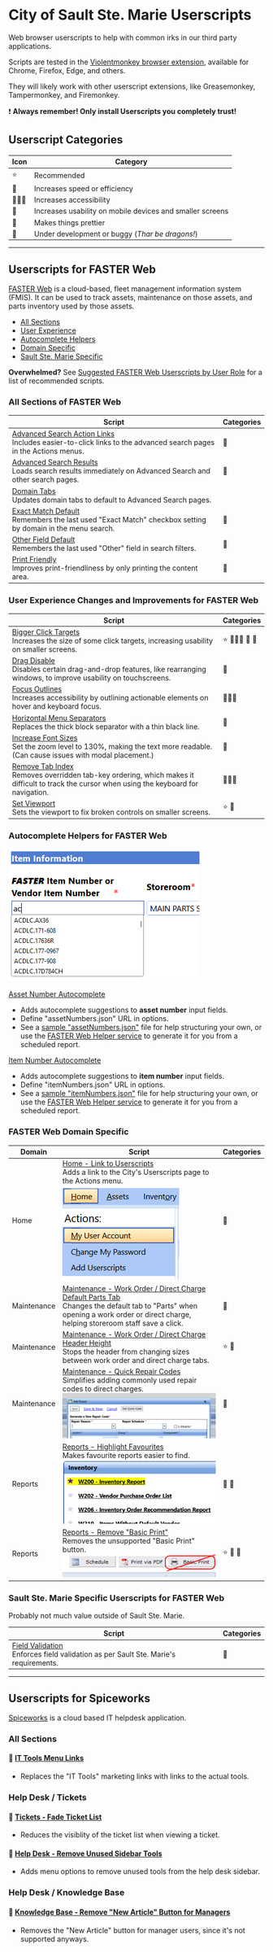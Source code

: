 # City of Sault Ste. Marie Userscripts

Web browser userscripts to help with common irks in our third party applications.

Scripts are tested in the [Violentmonkey browser extension](https://violentmonkey.github.io/),
available for Chrome, Firefox, Edge, and others.

They will likely work with other userscript extensions, like Greasemonkey, Tampermonkey, and Firemonkey.

❗ **Always remember! Only install Userscripts you completely trust!**

## Userscript Categories

| Icon | Category                                                  |
| ---- | --------------------------------------------------------- |
| ⭐   | Recommended                                               |
| 🐇   | Increases speed or efficiency                             |
| 🧑‍🦽‍➡️   | Increases accessibility                                   |
| 📱   | Increases usability on mobile devices and smaller screens |
| 💋   | Makes things prettier                                     |
| 🐉   | Under development or buggy (_Thar be dragons!_)           |

---

## Userscripts for FASTER Web

[FASTER Web](https://fasterasset.com/products/fleet-management-software/) is a cloud-based, fleet management information system (FMIS).
It can be used to track assets, maintenance on those assets, and parts inventory used by those assets.

- [All Sections](#all-sections-of-faster-web)
- [User Experience](#user-experience-changes-and-improvements-for-faster-web)
- [Autocomplete Helpers](#autocomplete-helpers-for-faster-web)
- [Domain Specific](#faster-web-domain-specific)
- [Sault Ste. Marie Specific](#sault-ste-marie-specific-userscripts-for-faster-web)

**Overwhelmed?**
See [Suggested FASTER Web Userscripts by User Role](./fasterWeb/userSetup.md)
for a list of recommended scripts.

### All Sections of FASTER Web

| Script                                                                                                                                                                                                          | Categories |
| --------------------------------------------------------------------------------------------------------------------------------------------------------------------------------------------------------------- | ---------- |
| [Advanced Search Action Links](https://github.com/cityssm/userscripts/raw/main/fasterWeb/advancedSearchActions.user.js)<br /> Includes easier-to-click links to the advanced search pages in the Actions menus. | 📱         |
| [Advanced Search Results](https://github.com/cityssm/userscripts/raw/main/fasterWeb/advancedSearchResults.user.js)<br /> Loads search results immediately on Advanced Search and other search pages.            | 🐇         |
| [Domain Tabs](https://github.com/cityssm/userscripts/raw/main/fasterWeb/domainLinks.user.js)<br /> Updates domain tabs to default to Advanced Search pages.                                                     |            |
| [Exact Match Default](https://github.com/cityssm/userscripts/raw/main/fasterWeb/exactMatch.user.js)<br /> Remembers the last used "Exact Match" checkbox setting by domain in the menu search.                  | 🐇         |
| [Other Field Default](https://github.com/cityssm/userscripts/raw/main/fasterWeb/searchDefaultOtherField.user.js)<br /> Remembers the last used "Other" field in search filters.                                 | 🐇         |
| [Print Friendly](https://github.com/cityssm/userscripts/raw/main/fasterWeb/printFriendly.user.js)<br /> Improves print-friendliness by only printing the content area.                                          | 💋         |

### User Experience Changes and Improvements for FASTER Web

| Script                                                                                                                                                                                                                               | Categories  |
| ------------------------------------------------------------------------------------------------------------------------------------------------------------------------------------------------------------------------------------ | ----------- |
| [Bigger Click Targets](https://github.com/cityssm/userscripts/raw/main/fasterWeb/biggerClickTargets.user.js)<br /> Increases the size of some click targets, increasing usability on smaller screens.                                | ⭐ 🧑‍🦽‍➡️ 📱 💋 |
| [Drag Disable](https://github.com/cityssm/userscripts/raw/main/fasterWeb/dragDisable.user.js)<br /> Disables certain drag-and-drop features, like rearranging windows, to improve usability on touchscreens.                         | 📱          |
| [Focus Outlines](https://github.com/cityssm/userscripts/raw/main/fasterWeb/focusOutlines.user.js)<br /> Increases accessibility by outlining actionable elements on hover and keyboard focus.                                        | 🧑‍🦽‍➡️          |
| [Horizontal Menu Separators](https://github.com/cityssm/userscripts/raw/main/fasterWeb/horizontalMenuSeparator.user.js)<br /> Replaces the thick block separator with a thin black line.                                             | 💋          |
| [Increase Font Sizes](https://github.com/cityssm/userscripts/raw/main/fasterWeb/biggerText.user.js)<br /> Set the zoom level to 130%, making the text more readable. (Can cause issues with modal placement.)                        | 🐉          |
| [Remove Tab Index](https://github.com/cityssm/userscripts/raw/main/fasterWeb/tabIndexRemove.user.js)<br /> Removes overridden tab-key ordering, which makes it difficult to track the cursor when using the keyboard for navigation. | 🧑‍🦽‍➡️          |
| [Set Viewport](https://github.com/cityssm/userscripts/raw/main/fasterWeb/setViewport.user.js)<br /> Sets the viewport to fix broken controls on smaller screens.                                                               | ⭐ 📱       |

### Autocomplete Helpers for FASTER Web

![Item Number Autocomplete](./fasterWeb/docs/itemNumberAutocomplete.png)

[Asset Number Autocomplete](https://github.com/cityssm/userscripts/raw/main/fasterWeb/assetNumberAutocomplete.user.js)

- Adds autocomplete suggestions to **asset number** input fields.
- Define "assetNumbers.json" URL in options.
- See a [sample "assetNumbers.json"](./fasterWeb/data/assetNumbers.json) file for help structuring your own,
  or use the [FASTER Web Helper service](https://github.com/cityssm/faster-web-helper) to generate it for you
  from a scheduled report.

[Item Number Autocomplete](https://github.com/cityssm/userscripts/raw/main/fasterWeb/itemNumberAutocomplete.user.js)

- Adds autocomplete suggestions to **item number** input fields.
- Define "itemNumbers.json" URL in options.
- See a [sample "itemNumbers.json"](./fasterWeb/data/itemNumbers.json) file for help structuring your own,
  or use the [FASTER Web Helper service](https://github.com/cityssm/faster-web-helper) to generate it for you
  from a scheduled report.

### FASTER Web Domain Specific

| Domain      | Script                                                                                                                                                                                                                                                                              | Categories |
| ----------- | ----------------------------------------------------------------------------------------------------------------------------------------------------------------------------------------------------------------------------------------------------------------------------------- | ---------- |
| Home        | [Home - Link to Userscripts](https://github.com/cityssm/userscripts/raw/main/fasterWeb/homeLinkToUserscripts.user.js)<br /> Adds a link to the City's Userscripts page to the Actions menu.<br /> ![Home Link to Userscripts](./fasterWeb/docs/homeLinkToUserscripts.png)           | 💋         |
| Maintenance | [Maintenance - Work Order / Direct Charge Default Parts Tab](https://github.com/cityssm/userscripts/raw/main/fasterWeb/workOrderDefaultPartsTab.user.js)<br /> Changes the default tab to "Parts" when opening a work order or direct charge, helping storeroom staff save a click. | 🐇         |
| Maintenance | [Maintenance - Work Order / Direct Charge Header Height](https://github.com/cityssm/userscripts/raw/main/fasterWeb/workOrderHeaderHeight.user.js)<br /> Stops the header from changing sizes between work order and direct charge tabs.                                             | ⭐ 💋      |
| Maintenance | [Maintenance - Quick Repair Codes](https://github.com/cityssm/userscripts/raw/main/fasterWeb/quickRepairCodes.user.js)<br /> Simplifies adding commonly used repair codes to direct charges.<br /> ![Quick Repair Codes](fasterWeb/docs/quickRepairCodes.png)                       | 🐉         |
| Reports     | [Reports - Highlight Favourites](https://github.com/cityssm/userscripts/raw/main/fasterWeb/reportFavourites.user.js)<br /> Makes favourite reports easier to find.<br /> ![Highlight Favourites](./fasterWeb/docs/reportFavourites.png)                                             | 🐇 💋      |
| Reports     | [Reports - Remove "Basic Print"](https://github.com/cityssm/userscripts/raw/main/fasterWeb/reportHideBasicPrint.user.js)<br /> Removes the unsupported "Basic Print" button.<br /> ![Reports - Remove "Basic Print"](./fasterWeb/docs/reportHideBasicPrint.png)                     | ⭐ 🐇 💋   |

### Sault Ste. Marie Specific Userscripts for FASTER Web

Probably not much value outside of Sault Ste. Marie.

| Script                                                                                                                                                                           | Categories |
| -------------------------------------------------------------------------------------------------------------------------------------------------------------------------------- | ---------- |
| [Field Validation](https://github.com/cityssm/userscripts/raw/main/fasterWeb/ssmFieldValidation.user.js)<br /> Enforces field validation as per Sault Ste. Marie's requirements. | 🐇         |

---

## Userscripts for Spiceworks

[Spiceworks](https://www.spiceworks.com/free-cloud-help-desk-software/) is a cloud based IT helpdesk application.

### All Sections

#### 📜 [IT Tools Menu Links](https://github.com/cityssm/userscripts/raw/main/spiceworks/itTools.user.js)

- Replaces the "IT Tools" marketing links with links to the actual tools.

### Help Desk / Tickets

#### 📜 [Tickets - Fade Ticket List](https://github.com/cityssm/userscripts/raw/main/spiceworks/ticketsFade.user.js)

- Reduces the visiblity of the ticket list when viewing a ticket.

#### 📜 [Help Desk - Remove Unused Sidebar Tools](https://github.com/cityssm/userscripts/raw/main/spiceworks/helpdeskSidebar.user.js)

- Adds menu options to remove unused tools from the help desk sidebar.

### Help Desk / Knowledge Base

#### 📜 [Knowledge Base - Remove "New Article" Button for Managers](https://github.com/cityssm/userscripts/raw/main/spiceworks/knowledgeBaseAdd.user.js)

- Removes the "New Article" button for manager users, since it's not supported anyways.
